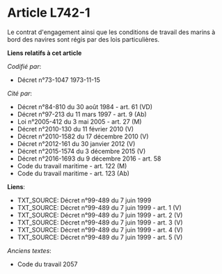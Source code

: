 # Article L742-1

Le contrat d'engagement ainsi que les conditions de travail des marins à bord des navires sont régis par des lois
particulières.

**Liens relatifs à cet article**

_Codifié par_:

  - Décret n°73-1047 1973-11-15

_Cité par_:

  - Décret n°84-810 du 30 août 1984 - art. 61 (VD)
  - Décret n°97-213 du 11 mars 1997 - art. 9 (Ab)
  - Loi n°2005-412 du 3 mai 2005 - art. 27 (M)
  - Décret n°2010-130 du 11 février 2010 (V)
  - Décret n°2010-1582 du 17 décembre 2010 (V)
  - Décret n°2012-161 du 30 janvier 2012 (V)
  - Décret n°2015-1574 du 3 décembre 2015 (V)
  - Décret n°2016-1693 du 9 décembre 2016 - art. 58
  - Code du travail maritime - art. 122 (M)
  - Code du travail maritime - art. 123 (Ab)

**Liens**:

  - TXT_SOURCE: Décret n°99-489 du 7 juin 1999
  - TXT_SOURCE: Décret n°99-489 du 7 juin 1999 - art. 1 (V)
  - TXT_SOURCE: Décret n°99-489 du 7 juin 1999 - art. 2 (V)
  - TXT_SOURCE: Décret n°99-489 du 7 juin 1999 - art. 3 (V)
  - TXT_SOURCE: Décret n°99-489 du 7 juin 1999 - art. 4 (V)
  - TXT_SOURCE: Décret n°99-489 du 7 juin 1999 - art. 5 (V)

_Anciens textes_:

  - Code du travail 2057
